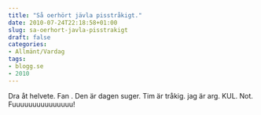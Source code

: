 ```yaml
---
title: "Så oerhört jävla pisstråkigt."
date: 2010-07-24T22:18:58+01:00
slug: sa-oerhort-javla-pisstrakigt
draft: false
categories:
- Allmänt/Vardag
tags:
- blogg.se
- 2010
---
```

Dra åt helvete. Fan . Den är dagen suger. Tim är tråkig. jag är arg. KUL. Not. Fuuuuuuuuuuuuuuu!